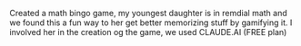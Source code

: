 Created a math bingo game, my youngest daughter is in remdial math and we found this a fun way to her get better memorizing stuff by gamifying it.
I involved her in the creation og the game, we used CLAUDE.AI (FREE plan)

